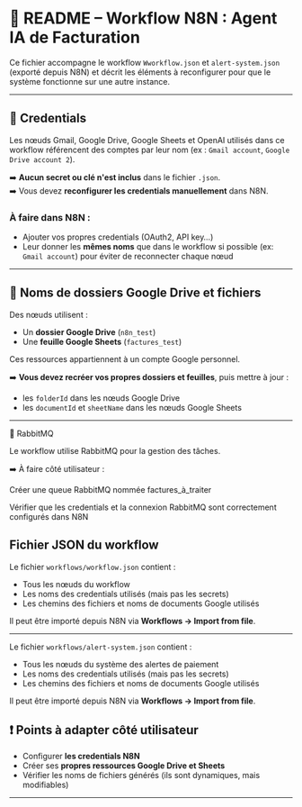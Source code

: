 # 🧠 README – Workflow N8N : Agent IA de Facturation

Ce fichier accompagne le workflow `Wworkflow.json` et `alert-system.json` (exporté depuis N8N) et décrit les éléments à reconfigurer pour que le système fonctionne sur une autre instance.

---

## 🔐 Credentials

Les nœuds Gmail, Google Drive, Google Sheets et OpenAI utilisés dans ce workflow référencent des comptes par leur nom (ex : `Gmail account`, `Google Drive account 2`).

➡️ **Aucun secret ou clé n'est inclus** dans le fichier `.json`.  
➡️ Vous devez **reconfigurer les credentials manuellement** dans N8N.

### À faire dans N8N :
- Ajouter vos propres credentials (OAuth2, API key…)
- Leur donner les **mêmes noms** que dans le workflow si possible (ex: `Gmail account`) pour éviter de reconnecter chaque nœud

---

## 📁 Noms de dossiers Google Drive et fichiers

Des nœuds utilisent :
- Un **dossier Google Drive** (`n8n_test`)
- Une **feuille Google Sheets** (`factures_test`)

Ces ressources appartiennent à un compte Google personnel.

➡️ **Vous devez recréer vos propres dossiers et feuilles**, puis mettre à jour :
- les `folderId` dans les nœuds Google Drive
- les `documentId` et `sheetName` dans les nœuds Google Sheets

---
🐇 RabbitMQ

Le workflow utilise RabbitMQ pour la gestion des tâches.

➡️ À faire côté utilisateur :

Créer une queue RabbitMQ nommée factures_à_traiter

Vérifier que les credentials et la connexion RabbitMQ sont correctement configurés dans N8N

##  Fichier JSON du workflow

Le fichier `workflows/workflow.json` contient :
- Tous les nœuds du workflow 
- Les noms des credentials utilisés (mais pas les secrets)
- Les chemins des fichiers et noms de documents Google utilisés

Il peut être importé depuis N8N via **Workflows → Import from file**.


---
Le fichier `workflows/alert-system.json` contient :
- Tous les nœuds du système des alertes de paiement 
- Les noms des credentials utilisés (mais pas les secrets)
- Les chemins des fichiers et noms de documents Google utilisés

Il peut être importé depuis N8N via **Workflows → Import from file**.


## ❗ Points à adapter côté utilisateur

- Configurer **les credentials N8N**
- Créer ses **propres ressources Google Drive et Sheets**
- Vérifier les noms de fichiers générés (ils sont dynamiques, mais modifiables)

---

